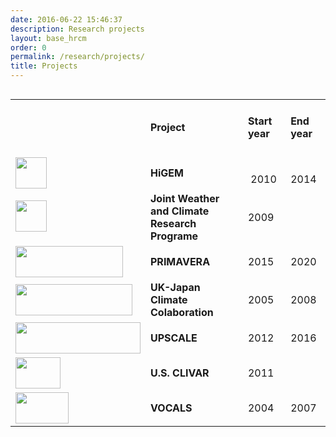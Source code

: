 ```yaml
---
date: 2016-06-22 15:46:37
description: Research projects
layout: base_hrcm
order: 0
permalink: /research/projects/
title: Projects
---
```


<table align="left" border="0" rules="none">
<tbody>
<tr>
<td></td>
<td>
<h4><strong>Project</strong></h4>
</td>
<td>
<h4><strong>Start year</strong></h4>
</td>
<td>
<h4><strong>End year</strong></h4>
</td>
</tr>
<tr>
<td><a href="{{ site.baseurl }}/research/projects/higem/"><img height="50" src="{{ site.baseurl }}/assets/media/uploads/Logos/higem_logo_small.jpg"></a></td>
<td><strong>HiGEM</strong></td>
<td>           2010</td>
<td>          2014</td>
</tr>
<tr>
<td><a href="{{ site.baseurl }}/research/projects/jwcrp/"><img height="50" src="{{ site.baseurl }}/assets/media/uploads/Logos/jwcrp.png"></a> </td>
<td><strong>Joint Weather and Climate Research Programe</strong></td>
<td>2009</td>
<td></td>
</tr>
<tr>
<td><a href="{{ site.baseurl }}/research/projects/primavera/"><img height="50" src="{{ site.baseurl }}/assets/media/uploads/Logos/primavera_black.png" width="172"></a></td>
<td><strong>PRIMAVERA</strong></td>
<td>2015</td>
<td>2020</td>
</tr>
<tr>
<td><a href="{{ site.baseurl }}/research/projects/ujcc/"><img height="50" src="{{ site.baseurl }}/assets/media/uploads/Logos/ujcc_long.jpg" width="187"></a></td>
<td><strong>UK-Japan Climate Colaboration</strong></td>
<td>2005</td>
<td>2008</td>
</tr>
<tr>
<td><a href="{{ site.baseurl }}/research/projects/upscale/"><img height="50" src="{{ site.baseurl }}/assets/media/uploads/Logos/upscale_logo.jpg" width="200"></a></td>
<td><strong>UPSCALE</strong></td>
<td>2012</td>
<td>2016</td>
</tr>
<tr>
<td><a href="{{ site.baseurl }}/research/projects/us-clivar/"><img height="50" src="{{ site.baseurl }}/assets/media/uploads/Logos/uc_clivar_logo.png" width="72"></a></td>
<td><strong>U.S. CLIVAR</strong></td>
<td>2011</td>
<td></td>
</tr>
<tr>
<td><a href="{{ site.baseurl }}/research/projects/vocals/"><img height="50" src="{{ site.baseurl }}/assets/media/uploads/Logos/vocals_230.jpg" width="85"></a></td>
<td><strong>VOCALS</strong></td>
<td>2004</td>
<td>2007</td>
</tr>
</tbody>
</table>
